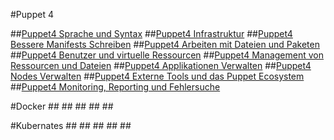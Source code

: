 #Puppet 4

##[Puppet4 Sprache und Syntax](../puppet4-basics)
##[Puppet4 Infrastruktur](../puppet4-infrastruktur)
##[Puppet4 Bessere Manifests Schreiben](../puppet4-bessere-manifests)
##[Puppet4 Arbeiten mit Dateien und Paketen](../puppet4-datein-packete)
##[Puppet4 Benutzer und virtuelle Ressourcen](../puppet4-benutzer-virtuelleressourcen)
##[Puppet4 Management von Ressourcen und Dateien](../puppet4-ressourcen-datein)
##[Puppet4 Applikationen Verwalten](../puppet4-applikationen)
##[Puppet4 Nodes Verwalten](../puppet4-nodes)
##[Puppet4 Externe Tools und das Puppet Ecosystem](../puppet4-externe-tools-ecosystem)
##[Puppet4 Monitoring, Reporting und Fehlersuche](../puppet-monitorin-reporting-fehlersuche)

#Docker
##[]()
##[]()
##[]()
##[]()
##[]()

#Kubernates
##[]()
##[]()
##[]()
##[]()
##[]()

